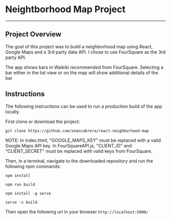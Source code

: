 # Neightborhood Map Project
---

## Project Overview

The goal of this project was to build a neighborhood map using React, Google Maps and a 3rd party data API. I chose to use FourSquare as the 3rd party API.

The app shows bars in Waikiki recommended from FourSquare. Selecting a bar either in the list view or on the map will show additional details of the bar

## Instructions

The following instructions can be used to run a production build of the app locally.

First clone or download the project:

`git clone https://github.com/seancabrera/react-neighborhood-map`

NOTE:
In index.html, "GOOGLE_MAPS_KEY" must be replaced with a valid Google Maps API key.
In FourSquareAPI.js, "CLIENT_ID" and "CLIENT_SECRET" must be replaced with valid keys from FourSquare.

Then, in a terminal, navigate to the downloaded repository and run the following npm commands:

`npm install`

`npm run build`

`npm install -g serve`

`serve -s build`

Then open the following url in your browser
`http://localhost:5000/`
